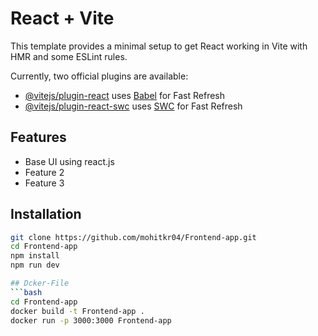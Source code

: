 # React + Vite

This template provides a minimal setup to get React working in Vite with HMR and some ESLint rules.

Currently, two official plugins are available:

- [@vitejs/plugin-react](https://github.com/vitejs/vite-plugin-react/blob/main/packages/plugin-react/README.md) uses [Babel](https://babeljs.io/) for Fast Refresh
- [@vitejs/plugin-react-swc](https://github.com/vitejs/vite-plugin-react-swc) uses [SWC](https://swc.rs/) for Fast Refresh
## Features
- Base UI using react.js 
- Feature 2
- Feature 3

## Installation
```bash
git clone https://github.com/mohitkr04/Frontend-app.git
cd Frontend-app
npm install
npm run dev

## Dcker-File
```bash
cd Frontend-app
docker build -t Frontend-app .
docker run -p 3000:3000 Frontend-app